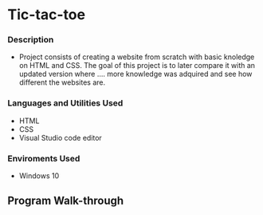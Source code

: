 # Tic-tac-toe
### Description
- Project consists of creating a website from scratch with basic knoledge on HTML and CSS. The goal of this project is to later compare it with an updated version where .... more knowledge was adquired and see how different the websites are.  
### Languages and Utilities Used
- HTML
- CSS
- Visual Studio code editor
### Enviroments Used
- Windows 10
## Program Walk-through

